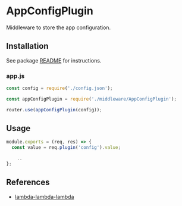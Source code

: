 # AppConfigPlugin

Middleware to store the app configuration.

## Installation

See package [README](https://github.com/lambda-lambda-lambda/middleware#manual-installation) for instructions.

### app.js

```javascript
const config = require('./config.json');

const appConfigPlugin = require('./middleware/AppConfigPlugin');

router.use(appConfigPlugin(config));
```

## Usage

```javascript
module.exports = (req, res) => {
  const value = req.plugin('config').value;

    ..
};
```

## References

- [lambda-lambda-lambda](https://github.com/lambda-lambda-lambda)
